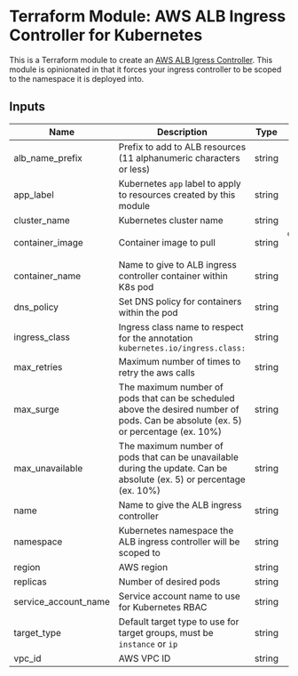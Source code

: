# Terraform Module: AWS ALB Ingress Controller for Kubernetes

This is a Terraform module to create an [AWS ALB Igress Controller][1]. This module is opinionated in that it forces your ingress controller to be scoped to the namespace it is deployed into.

<!-- BEGINNING OF PRE-COMMIT-TERRAFORM DOCS HOOK -->

## Inputs

| Name | Description | Type | Default | Required |
|------|-------------|:----:|:-----:|:-----:|
| alb_name_prefix | Prefix to add to ALB resources (11 alphanumeric characters or less) | string | `` | no |
| app_label | Kubernetes `app` label to apply to resources created by this module | string | `alb-ingress-controller` | no |
| cluster_name | Kubernetes cluster name | string | - | yes |
| container_image | Container image to pull | string | `quay.io/coreos/alb-ingress-controller:v1.0.0` | no |
| container_name | Name to give to ALB ingress controller container within K8s pod | string | `server` | no |
| dns_policy | Set DNS policy for containers within the pod | string | `ClusterFirst` | no |
| ingress_class | Ingress class name to respect for the annotation `kubernetes.io/ingress.class:` | string | `alb` | no |
| max_retries | Maximum number of times to retry the aws calls | string | `10` | no |
| max_surge | The maximum number of pods that can be scheduled above the desired number of pods. Can be absolute (ex. 5) or percentage (ex. 10%) | string | `1` | no |
| max_unavailable | The maximum number of pods that can be unavailable during the update. Can be absolute (ex. 5) or percentage (ex. 10%) | string | `1` | no |
| name | Name to give the ALB ingress controller | string | `alb-ingress-controller` | no |
| namespace | Kubernetes namespace the ALB ingress controller will be scoped to | string | - | yes |
| region | AWS region | string | - | yes |
| replicas | Number of desired pods | string | `1` | no |
| service_account_name | Service account name to use for Kubernetes RBAC | string | `alb-ingress` | no |
| target_type | Default target type to use for target groups, must be `instance` or `ip` | string | `instance` | no |
| vpc_id | AWS VPC ID | string | - | yes |

<!-- END OF PRE-COMMIT-TERRAFORM DOCS HOOK -->

[1]: https://kubernetes-sigs.github.io/aws-alb-ingress-controller/
